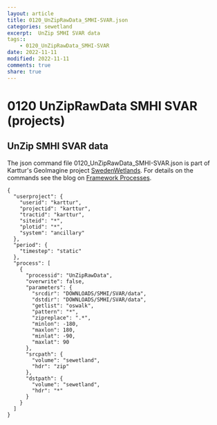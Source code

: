 ```yaml
---
layout: article
title: 0120_UnZipRawData_SMHI-SVAR.json
categories: sewetland
excerpt:  UnZip SMHI SVAR data 
tags:: 
    - 0120_UnZipRawData_SMHI-SVAR
date: 2022-11-11
modified: 2022-11-11
comments: true
share: true
---
```


# 0120 UnZipRawData SMHI SVAR (projects)

##  UnZip SMHI SVAR data 

The json command file <span class='file'>0120_UnZipRawData_SMHI-SVAR.json</span> is part of Karttur's GeoImagine project [<span class='project'>SwedenWetlands</span>](https://karttur.github.io/geoimagine03-proj-wetland-se/index.html). For details on the commands see the blog on [Framework Processes](https://karttur.github.io/geoimagine03-docs-procpack/).

```
{
  "userproject": {
    "userid": "karttur",
    "projectid": "karttur",
    "tractid": "karttur",
    "siteid": "*",
    "plotid": "*",
    "system": "ancillary"
  },
  "period": {
    "timestep": "static"
  },
  "process": [
    {
      "processid": "UnZipRawData",
      "overwrite": false,
      "parameters": {
        "srcdir": "DOWNLOADS/SMHI/SVAR/data",
        "dstdir": "DOWNLOADS/SMHI/SVAR/data",
        "getlist": "oswalk",
        "pattern": "*",
        "zipreplace": ".*",
        "minlon": -180,
        "maxlon": 180,
        "minlat": -90,
        "maxlat": 90
      },
      "srcpath": {
        "volume": "sewetland",
        "hdr": "zip"
      },
      "dstpath": {
        "volume": "sewetland",
        "hdr": "*"
      }
    }
  ]
}
```
